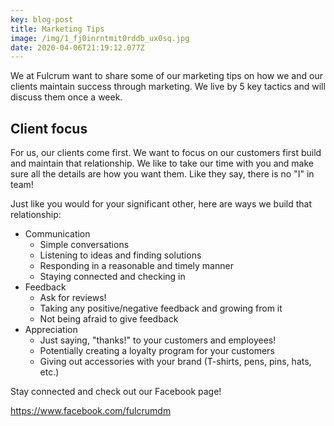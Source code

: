 ```yaml
---
key: blog-post
title: Marketing Tips
image: /img/1_fj0inrntmit0rddb_ux0sq.jpg
date: 2020-04-06T21:19:12.077Z
---
```

We at Fulcrum want to share some of our marketing tips on how we and our clients maintain success through marketing. We live by 5 key tactics and will discuss them once a week.

## **Client focus**

For us, our clients come first. We want to focus on our customers first build and maintain that relationship. We like to take our time with you and make sure all the details are how you want them. Like they say, there is no "I" in team! 

Just like you would for your significant other, here are ways we build that relationship:

* Communication
  * Simple conversations 
  * Listening to ideas and finding solutions
  * Responding in a reasonable and timely manner
  * Staying connected and checking in
* Feedback
  * Ask for reviews!
  * Taking any positive/negative feedback and growing from it
  * Not being afraid to give feedback
* Appreciation
  * Just saying, "thanks!" to your customers and employees!
  * Potentially creating a loyalty program for your customers
  * Giving out accessories with your brand (T-shirts, pens, pins, hats, etc.)

Stay connected and check out our Facebook page! 

<https://www.facebook.com/fulcrumdm>
